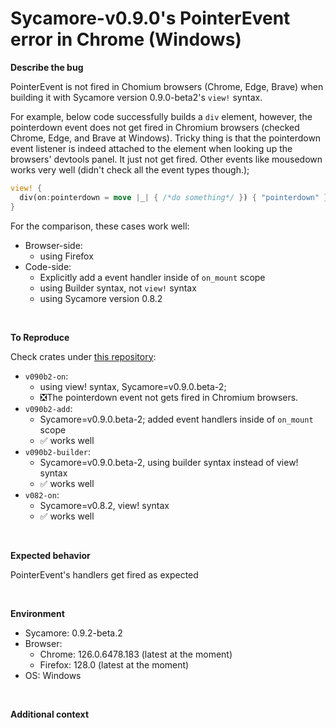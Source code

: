 # Sycamore-v0.9.0's PointerEvent error in Chrome (Windows)

**Describe the bug**

PointerEvent is not fired in Chomium browsers (Chrome, Edge, Brave) when building it with Sycamore version 0.9.0-beta2's `view!` syntax.

For example, below code successfully builds a `div` element, however, the pointerdown event does not get fired in Chromium browsers (checked Chrome, Edge, and Brave at Windows). Tricky thing is that the pointerdown event listener is indeed attached to the element when looking up the browsers' devtools panel. It just not get fired. Other events like mousedown works very well (didn't check all the event types though.);

```rust
view! {
  div(on:pointerdown = move |_| { /*do something*/ }) { "pointerdown" } 
}
```

For the comparison, these cases work well:
* Browser-side:
  * using Firefox
* Code-side:
  * Explicitly add a event handler inside of `on_mount` scope
  * using Builder syntax, not `view!` syntax
  * using Sycamore version 0.8.2

<br>

**To Reproduce**

Check crates under [this repository](https://github.com/acheul/sycamore-pointer-event-bug):

* `v090b2-on`:
  * using view! syntax, Sycamore=v0.9.0.beta-2;
  * ❎The pointerdown event not gets fired in Chromium browsers.
* `v090b2-add`:
  * Sycamore=v0.9.0.beta-2; added event handlers inside of `on_mount` scope
  * ✅ works well
* `v090b2-builder`:
  * Sycamore=v0.9.0.beta-2, using builder syntax instead of view! syntax
  * ✅ works well
* `v082-on`:
  * Sycamore=v0.8.2, view! syntax
  * ✅ works well

<br>

**Expected behavior**

PointerEvent's handlers get fired as expected


<br>

**Environment**

- Sycamore: 0.9.2-beta.2
- Browser:
  - Chrome: 126.0.6478.183 (latest at the moment)
  - Firefox: 128.0 (latest at the moment)
- OS: Windows

<br>

**Additional context**